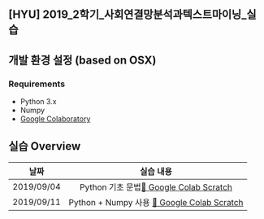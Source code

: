 ## [HYU] 2019_2학기_사회연결망분석과텍스트마이닝_실습

## 개발 환경 설정 (based on OSX)
### Requirements
- Python 3.x
- Numpy
- [Google Colaboratory](https://colab.research.google.com)

## 실습 Overview
| 날짜   |      실습 내용      |
|----------|:-------------:|
| 2019/09/04 | Python 기초 문법[:link: Google Colab Scratch](https://colab.research.google.com/drive/1hwNDM58-hSqwGAm0mrbevslI5RZnuzDj) |
| 2019/09/11 | Python + Numpy 사용 [:link: Google Colab Scratch](https://colab.research.google.com/drive/18c0Wy4sMtTKZTowHBGCkwwRNdwdGUaST) |

